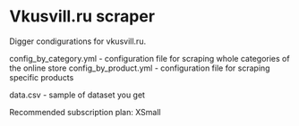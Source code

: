 # Vkusvill.ru scraper
Digger condigurations for vkusvill.ru.

config_by_category.yml - configuration file for scraping whole categories of the online store
config_by_product.yml - configuration file for scraping specific products

data.csv - sample of dataset you get

Recommended subscription plan: XSmall
